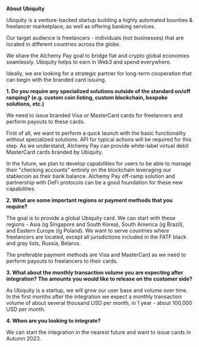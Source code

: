 **About Ubiquity** 

Ubiquity is a venture-backed startup building a highly automated bounties & freelancer marketplace, as well as offering banking services. 

Our target audience is freelancers - individuals (not businesses) that are located in different countries across the globe. 

We share the Alchemy Pay goal to bridge fiat and crypto global economies seamlessly.
Ubiquity helps to earn in Web3 and spend everywhere.

Ideally, we are looking for a strategic partner for long-term cooperation that can begin with the branded card issuing.

**1. Do you require any specialized solutions outside of the standard on/off ramping? (e.g. custom coin listing, custom blockchain, bespoke solutions, etc.)**

We need to issue branded Visa or MasterCard cards for freelancers and perform payouts to these cards.

First of all, we want to perform a quick launch with the basic functionality without specialized solutions.
API for typical actions will be required for this step. 
As we understand, Alchemy Pay can provide white-label virtual debit  MasterCard cards branded by Ubiquity.  

In the future, we plan to develop capabilities for users to be able to manage their "checking accounts" entirely on the blockchain leveraging our stablecoin as their bank balance. 
Alchemy Pay off-ramp solution and partnership with DeFi protocols can be a good foundation for these new capabilities. 

**2. What are some important regions or payment methods that you require?**

The goal is to provide a global Ubiquity card. 
We can start with these regions - Asia (ig Singapore and South Korea),  South America (ig Brazil), and Eastern Europe (ig Poland).
We want to serve countries where freelancers are located, except all jurisdictions included in the FATF black and gray lists, Russia, Belarus.

The preferable payment methods are Visa and MasterCard as we need to perform payouts to freelancers to their cards. 

**3. What about the monthly transaction volume you are expecting after integration?
The amounts you would like to release on the customer side?**

As Ubiquity is a startup, we will grow our user base and volume over time.
In the first months after the integration we expect a monthly transaction volume of about several thousand USD per month, in 1 year - about 100,000 USD per month.

**4. When are you looking to integrate?**

We can start the integration in the nearest future and want to issue cards in Autumn 2023.
